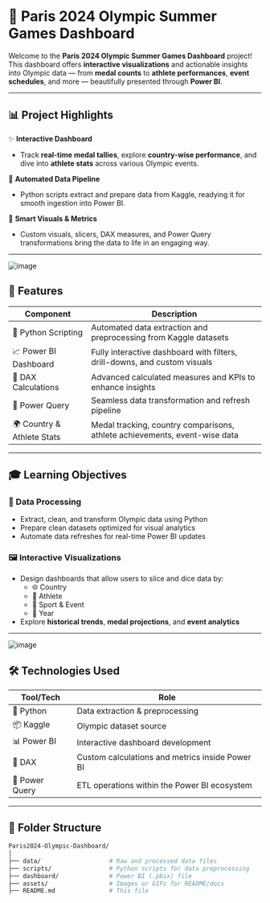 # 🏅 Paris 2024 Olympic Summer Games Dashboard

Welcome to the **Paris 2024 Olympic Summer Games Dashboard** project! This dashboard offers **interactive visualizations** and actionable insights into Olympic data — from **medal counts** to **athlete performances**, **event schedules**, and more — beautifully presented through **Power BI**.

---

## 📊 Project Highlights

✨ **Interactive Dashboard**  
- Track **real-time medal tallies**, explore **country-wise performance**, and dive into **athlete stats** across various Olympic events.

🔧 **Automated Data Pipeline**  
- Python scripts extract and prepare data from Kaggle, readying it for smooth ingestion into Power BI.

🧠 **Smart Visuals & Metrics**  
- Custom visuals, slicers, DAX measures, and Power Query transformations bring the data to life in an engaging way.

---
![image](https://github.com/user-attachments/assets/41b717cb-47b4-485a-9342-f3bea259f009)


## 🚀 Features

| Component                    | Description                                                                 |
|-----------------------------|-----------------------------------------------------------------------------|
| 🐍 Python Scripting         | Automated data extraction and preprocessing from Kaggle datasets            |
| 📈 Power BI Dashboard       | Fully interactive dashboard with filters, drill-downs, and custom visuals   |
| 🧮 DAX Calculations         | Advanced calculated measures and KPIs to enhance insights                   |
| 🔄 Power Query              | Seamless data transformation and refresh pipeline                           |
| 🌍 Country & Athlete Stats | Medal tracking, country comparisons, athlete achievements, event-wise data  |

---

## 🎓 Learning Objectives

### 🧼 Data Processing
- Extract, clean, and transform Olympic data using Python
- Prepare clean datasets optimized for visual analytics
- Automate data refreshes for real-time Power BI updates

### 🖼️ Interactive Visualizations
- Design dashboards that allow users to slice and dice data by:
  - 🌐 Country
  - 🏃 Athlete
  - 🥇 Sport & Event
  - 📅 Year
- Explore **historical trends**, **medal projections**, and **event analytics**

---

![image](https://github.com/user-attachments/assets/7f6c4796-319e-4532-82af-146310cf2c2d)


## 🛠️ Technologies Used

| Tool/Tech       | Role                                                                 |
|-----------------|----------------------------------------------------------------------|
| 🐍 Python        | Data extraction & preprocessing                                      |
| 📦 Kaggle        | Olympic dataset source                                               |
| 📊 Power BI      | Interactive dashboard development                                    |
| 🧮 DAX           | Custom calculations and metrics inside Power BI                     |
| 🔄 Power Query   | ETL operations within the Power BI ecosystem                         |

---

## 📂 Folder Structure

```bash
Paris2024-Olympic-Dashboard/
│
├── data/                   # Raw and processed data files
├── scripts/                # Python scripts for data preprocessing
├── dashboard/              # Power BI (.pbix) file
├── assets/                 # Images or GIFs for README/docs
├── README.md               # This file
